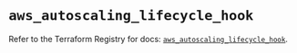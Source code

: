 # `aws_autoscaling_lifecycle_hook`

Refer to the Terraform Registry for docs: [`aws_autoscaling_lifecycle_hook`](https://registry.terraform.io/providers/hashicorp/aws/5.56.0/docs/resources/autoscaling_lifecycle_hook).
